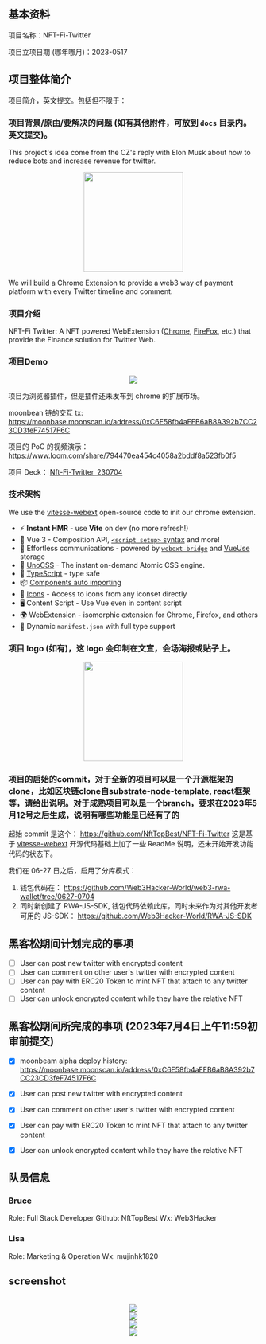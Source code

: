 ## 基本资料

项目名称：NFT-Fi-Twitter

项目立项日期 (哪年哪月)：2023-0517

## 项目整体简介

项目简介，英文提交。包括但不限于：

### 项目背景/原由/要解决的问题 (如有其他附件，可放到 `docs` 目录内。英文提交)。

This project's idea come from the CZ's reply with Elon Musk about how to reduce bots and increase revenue for twitter.
<p align="center">
<img width="200" src="./docs/cz-twitter.png"><br/>
</p>

We will build a Chrome Extension to provide a web3 way of payment platform with every Twitter timeline and comment.

### 项目介绍

NFT-Fi Twitter: A NFT powered WebExtension ([Chrome](https://developer.chrome.com/docs/extensions/reference/), [FireFox](https://addons.mozilla.org/en-US/developers/), etc.) that provide the Finance solution for Twitter Web.

### 项目Demo

<p align="center">
<img  src="./docs/3.png"><br/>
</p>

项目为浏览器插件，但是插件还未发布到 chrome 的扩展市场。

moonbean 链的交互 tx: <https://moonbase.moonscan.io/address/0xC6E58fb4aFFB6aB8A392b7CC23CD3feF74517F6C>

项目的 PoC 的视频演示：<https://www.loom.com/share/794470ea454c4058a2bddf8a523fb0f5>

项目 Deck： [Nft-Fi-Twitter_230704](./docs/Nft-Fi-Twitter_230704.pptx)

### 技术架构

We use the [vitesse-webext](https://github.com/antfu/vitesse-webext) open-source code to init our chrome extension.

- ⚡️ **Instant HMR** - use **Vite** on dev (no more refresh!)
- 🥝 Vue 3 - Composition API, [`<script setup>` syntax](https://github.com/vuejs/rfcs/blob/master/active-rfcs/0040-script-setup.md) and more!
- 💬 Effortless communications - powered by [`webext-bridge`](https://github.com/antfu/webext-bridge) and [VueUse](https://github.com/antfu/vueuse) storage
- 🌈 [UnoCSS](https://github.com/unocss/unocss) - The instant on-demand Atomic CSS engine.
- 🦾 [TypeScript](https://www.typescriptlang.org/) - type safe
- 📦 [Components auto importing](./src/components)
- 🌟 [Icons](./src/components) - Access to icons from any iconset directly
- 🖥 Content Script - Use Vue even in content script
- 🌍 WebExtension - isomorphic extension for Chrome, Firefox, and others
- 📃 Dynamic `manifest.json` with full type support


### 项目 logo (如有)，这 logo 会印制在文宣，会场海报或贴子上。

<p align="center">
<img width="200" src="./docs/NFT-Fi-Twitter.png"><br/>
</p>

### 项目的启始的commit，对于全新的项目可以是一个开源框架的clone，比如区块链clone自substrate-node-template, react框架等，请给出说明。对于成熟项目可以是一个branch，要求在2023年5月12号之后生成，说明有哪些功能是已经有了的

起始 commit 是这个： https://github.com/NftTopBest/NFT-Fi-Twitter
这是基于 [vitesse-webext](https://github.com/antfu/vitesse-webext) 开源代码基础上加了一些 ReadMe 说明，还未开始开发功能代码的状态下。

我们在 06-27 日之后，启用了分库模式：

1. 钱包代码在： <https://github.com/Web3Hacker-World/web3-rwa-wallet/tree/0627-0704>
2. 同时新创建了 RWA-JS-SDK, 钱包代码依赖此库，同时未来作为对其他开发者可用的 JS-SDK： <https://github.com/Web3Hacker-World/RWA-JS-SDK>

## 黑客松期间计划完成的事项

- [ ] User can post new twitter with encrypted content
- [ ] User can comment on other user's twitter with encrypted content
- [ ] User can pay with ERC20 Token to mint NFT that attach to any twitter content
- [ ] User can unlock encrypted content while they have the relative NFT

## 黑客松期间所完成的事项 (2023年7月4日上午11:59初审前提交)

- [x] moonbeam alpha deploy history: https://moonbase.moonscan.io/address/0xC6E58fb4aFFB6aB8A392b7CC23CD3feF74517F6C
- [x] User can post new twitter with encrypted content
- [x] User can comment on other user's twitter with encrypted content
- [x] User can pay with ERC20 Token to mint NFT that attach to any twitter content
- [x] User can unlock encrypted content while they have the relative NFT


## 队员信息

### Bruce
Role: Full Stack Developer
Github: NftTopBest
Wx: Web3Hacker

### Lisa
Role: Marketing & Operation
Wx: mujinhk1820


## screenshot


<p align="center">
<img" src="./docs/1.png"><br/>
  <img  src="./docs/2.png"><br/>
  <img  src="./docs/4.png"><br/>
  <img  src="./docs/5.png"><br/>
   <img  src="./docs/6.png"><br/>
  
</p>
